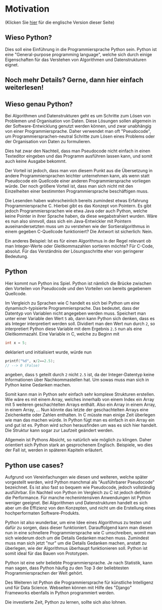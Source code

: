 # Motivation
(Klicken Sie [hier](https://jensliebehenschel.github.io/ShortPythonIntro/en/motivation.html) für die englische Version dieser Seite)

## Wieso Python?

Dies soll eine Einführung in die Programmiersprache Python sein.
Python ist eine "General-purpose programming language", welche sich durch einige Eigenschaften für das Verstehen von Algorithmen und Datenstrukturen eignet.

## Noch mehr Details? Gerne, dann hier einfach weiterlesen!

## Wieso genau Python?

Bei Algorithmen und Datenstrukturen geht es um Schritte zum Lösen von Problemen und Organisation von Daten.
Diese Lösungen sollen allgemein in der Software-Entwicklung genutzt werden können, und zwar
unabhängig von einer Programmiersprache.
Daher verwendet man oft "Pseudocode", um Programmiersprachen-neutral Schritte zum Lösen eines Problems oder der Organisation von Daten zu formulieren.

Dies hat zwar den Nachteil, dass man Pseudocode nicht einfach in einen Texteditor eingeben und das Programm ausführen lassen kann, und somit auch keine Ausgabe bekommt.

Der Vorteil ist jedoch, dass man von diesem Punkt aus die Übersetzung in andere Programmiersprachen leichter unternehmen kann, als wenn statt Pseudocode ein Quellcode einer anderen Programmiersprache vorliegen würde.
Der noch größere Vorteil ist, dass man sich nicht mit den Einzelheiten einer bestimmten Programmiersprache beschäftigen muss.

Die Lesenden haben wahrscheinlich bereits zumindest etwas Erfahrung Programmiersprache C.
Hierbei gibt es das Konzept von Pointern.
Es gibt jedoch Programmiersprachen wie etwa Java oder auch Python, welche keine Pointer in ihrer Sprache haben, da diese wegabstrahiert wurden.
Wäre es nun also sinnvoll, dass sich ein Java-Entwickler mit Pointern auseinandersetzten muss um zu verstehen wie der Sortieralgorithmus in einem gegeben C-Quellcode funktioniert?
Die Antwort ist sicherlich: Nein.

Ein anderes Beispiel: Ist es für einen Algorithmus in der Regel relevant ob man Integer-Werte oder Gleitkommazahlen sortieren möchte?
Für C-Code, absolut. Für das Verständnis der Lösungsschritte eher von geringerer Bedeutung.


## Python
Hier kommt nun Python ins Spiel.
Python ist nämlich die Brücke zwischen den Vorteilen von Pseudocode und den Vorteilen von bereits gegebenem Quellcode.

Im Vergleich zu Sprachen wie C handelt es sich bei Python um eine dynamisch-typisierte Programmiersprache.
Das bedeutet, dass der Datentyp von Variablen nicht angegeben werden muss.
Speichert man unter einer Variable den Wert <code>5</code> ab, dann kann Python sich denken, dass es als Integer interpretiert werden soll.
Dividiert man den Wert nun durch <code>2</code>, so interpretiert Python diese Variable mit dem Ergebnis <code>2.5</code> nun als eine Gleitkommazahl. 
Eine Variable in C, welche zu Beginn mit 
```C
int x = 5;
```
deklariert und initialisiert wurde, würde nun 
```C
printf("%d", x/2==2.5);
// --> 0 (False)
```
angeben, dass <code>5</code> geteilt durch <code>2</code> nicht <code>2.5</code> ist, da der Integer-Datentyp keine Informationen über Nachkommastellen hat.
Um sowas muss man sich in Python keine Gedanken machen.

Somit kann man in Python sehr einfach sehr komplexe Strukturen erstellen. 
Wie wäre es mit einem Array, welches innerhalb von einem Index ein Array mit 5 weiteren geschachtelten Arrays enthält. Also ein Array in einem Array, in einem Array, ...
Nun könnte das letzte der geschachtelten Arrays eine Zeichenkette oder Zahlen enthalten. 
In C müsste man einige Zeit überlegen wie man das machen würde.
In Python fügt man es einfach in ein Array ein und gut ist es. 
Python wird schon herausfinden um was es sich hier handelt.
Die Struktur kann sogar zur Laufzeit geändert werden.

Allgemein ist Pythons Absicht, so natürlich wie möglich zu klingen.
Daher orientiert sich Python stark an gesprochenem Englisch.
Beispiele, wo dies der Fall ist, werden in späteren Kapiteln erläutert.

## Python use cases?
Aufgrund von Vereinfachungen wie diesen und weiteren, welche später vorgestellt werden, wird Python manchmal als "Ausführbarer Pseudocode" bezeichnet.
Es ist also fast so bequem wie Pseudocode, jedoch vollständig ausführbar.
Ein Nachteil von Python im Vergleich zu C ist jedoch definitiv die Performance.
Für manche rechenintensiven Anwendungen ist Python weniger geeignet.
Bei Algorithmen und Datenstrukturen handelt es sich aber um die Effizienz von den Konzepten, und nicht um die Erstellung eines hochperformaten Software-Produkts.

Python ist also wunderbar, um eine Idee eines Algorithmus zu testen und dafür zu sorgen, dass dieser funktioniert. 
Darauffolgend kann man diesen nun in eine schnellere Programmiersprache wie C umschreiben, womit man sich wiederum doch um die Details Gedanken machen muss.
Zumindest muss man sich jetzt "nur" um die Details Gedanken machen, anstatt zu überlegen, wie der Algorithmus überhaupt funktionieren soll.
Python ist somit ideal für das Bauen von Prototypen.

Python ist eine sehr beliebte Programmiersprache. 
Je nach Statistik, kann man sagen, dass Python häufig zu den Top 3 der beliebtesten Programmiersprachen der Welt gehört.

Des Weiteren ist Python die Programmiersprache für künstliche Intelligenz und für Data Science.
Webseiten können mit Hilfe des "Django" Frameworks ebenfalls in Python programmiert werden.

Die investierte Zeit, Python zu lernen, sollte sich also lohnen.
